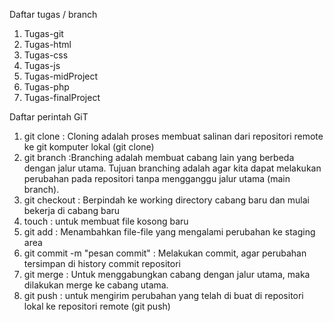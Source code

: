 Daftar tugas / branch
1. Tugas-git
2. Tugas-html
3. Tugas-css
4. Tugas-js
5. Tugas-midProject
6. Tugas-php
7. Tugas-finalProject
   
Daftar perintah GiT
1. git clone : Cloning adalah proses membuat salinan dari repositori remote ke git komputer lokal (git clone)
2. git branch :Branching adalah membuat cabang lain yang berbeda dengan jalur utama. Tujuan branching adalah agar kita dapat melakukan perubahan pada repositori tanpa mengganggu jalur utama (main branch).
3. git checkout : Berpindah ke working directory cabang baru dan mulai bekerja di cabang baru
4. touch : untuk membuat file kosong baru
5. git add : Menambahkan file-file yang mengalami perubahan ke staging area
6. git commit -m "pesan commit" : Melakukan commit, agar perubahan tersimpan di history commit repositori
7. git merge : Untuk menggabungkan cabang dengan jalur utama, maka dilakukan merge ke cabang utama.
8. git push :  untuk mengirim perubahan yang telah di buat di repositori
lokal ke repositori remote (git push)
